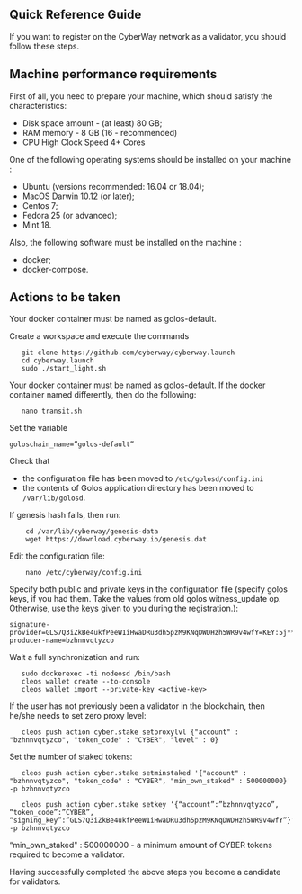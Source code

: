 
## Quick Reference Guide

If you want to register on the CyberWay network as a validator, you should follow these steps.

## Machine performance requirements

First of all, you need to prepare your machine, which should satisfy the characteristics:
  * Disk space amount - (at least) 80 GB;
  * RAM memory - 8 GB (16 - recommended)
  * CPU High Clock Speed 4+ Cores  


One of the following operating systems should be installed on your machine :
  * Ubuntu (versions recommended: 16.04 or 18.04);
  * MacOS Darwin 10.12 (or later);
  * Centos 7;
  * Fedora 25 (or advanced);
  * Mint 18.


Also, the following software must be installed on the machine :
  * docker;
  * docker-compose.  

## Actions to be taken
Your docker container must be named as golos-default.  

Create a workspace and execute the commands  
```
   git clone https://github.com/cyberway/cyberway.launch
   cd cyberway.launch
   sudo ./start_light.sh
```
Your docker container must be named as golos-default. If the docker container named differently, then do the following:  
```
   nano transit.sh
```
Set the variable 
```
goloschain_name=”golos-default”
```
Check that  
  * the configuration file has been moved to `/etc/golosd/config.ini` 
  * the contents of Golos application directory has been moved to `/var/lib/golosd`.

If genesis hash falls, then run:  
```
    cd /var/lib/cyberway/genesis-data
    wget https://download.cyberway.io/genesis.dat
```

Edit the configuration file:  
```
    nano /etc/cyberway/config.ini
```  

Specify both public and private keys in the configuration file (specify golos keys, if you had them. Take the values from old golos witness_update op. Otherwise, use the keys given to you during the registration.):  
```
signature-provider=GLS7Q3iZkBe4ukfPeeW1iHwaDRu3dh5pzM9KNqDWDHzh5WR9v4wfY=KEY:5j****
producer-name=bzhnnvqtyzco
```  

Wait a full synchronization and run:  
```
   sudo dockerexec -ti nodeosd /bin/bash
   cleos wallet create --to-console
   cleos wallet import --private-key <active-key>
```  

If the user has not previously been a validator in the blockchain, then he/she needs to set zero proxy level:  
```
   cleos push action cyber.stake setproxylvl {"account" : "bzhnnvqtyzco", "token_code" : "CYBER", "level" : 0} 
```
Set the number of staked tokens:
```
   cleos push action cyber.stake setminstaked '{"account" : "bzhnnvqtyzco", "token_code" : "CYBER", "min_own_staked" : 500000000}' -p bzhnnvqtyzco

   cleos push action cyber.stake setkey ‘{“account”:”bzhnnvqtyzco”, “token_code”:”CYBER”, “signing_key”:”GLS7Q3iZkBe4ukfPeeW1iHwaDRu3dh5pzM9KNqDWDHzh5WR9v4wfY”}’ -p bzhnnvqtyzco 

```   
“min_own_staked" : 500000000  - a minimum amount of CYBER tokens required to become a validator.  

Нaving successfully completed the above steps you become a candidate for validators.